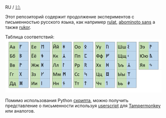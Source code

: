 RU / [ᚱᚢ](https://github.com/dobrosketchkun/rukor/blob/main/README_RUN.md) 


Этот репозиторий содержит продолжение экспериментов с письменностью русского языка, как например [rulat](https://github.com/dobrosketchkun/rulatwiki), [abominoto sans](https://github.com/dobrosketchkun/Abominoto-Sans) а также [rukor](https://github.com/dobrosketchkun/rukor).

Таблица соответствий:
![Таблица соответствий](https://github.com/dobrosketchkun/rurunes/blob/main/misc/table.png?raw=true)


Помимо использования Python [скрипта](misc/rurunes.py), можно получить представление о письменности используя [userscript](misc/RuRunes-1.0.user.js) для [Tampermonkey](https://www.tampermonkey.net/) или аналогов.
